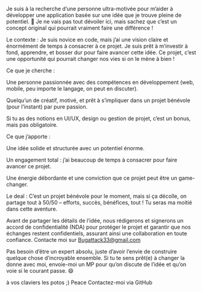 Je suis à la recherche d’une personne ultra-motivée pour m’aider à développer une application basée sur une idée que je trouve pleine de potentiel. 🚀 Je ne vais pas tout dévoiler ici, mais sachez que c’est un concept original qui pourrait vraiment faire une différence !

Le contexte : Je suis novice en code, mais j’ai une vision claire et énormément de temps à consacrer à ce projet. Je suis prêt à m’investir à fond, apprendre, et bosser dur pour faire avancer cette idée. Ce projet, c’est une opportunité qui pourrait changer nos vies si on le mène à bien !

Ce que je cherche :

Une personne passionnée avec des compétences en développement (web, mobile, peu importe le langage, on peut en discuter).

Quelqu’un de créatif, motivé, et prêt à s’impliquer dans un projet bénévole (pour l’instant) par pure passion.

Si tu as des notions en UI/UX, design ou gestion de projet, c’est un bonus, mais pas obligatoire.

Ce que j’apporte :

Une idée solide et structurée avec un potentiel énorme.

Un engagement total : j’ai beaucoup de temps à consacrer pour faire avancer ce projet.

Une énergie débordante et une conviction que ce projet peut être un game-changer.

Le deal : C’est un projet bénévole pour le moment, mais si ça décolle, on partage tout à 50/50 – efforts, succès, bénéfices, tout ! Tu seras ma moitié dans cette aventure.

Avant de partager les détails de l’idée, nous rédigerons et signerons un accord de confidentialité (NDA) pour protéger le projet et garantir que nos échanges restent confidentiels, assurant ainsi une collaboration en toute confiance.
Contacte moi sur Bugattack33@gmail.com

Pas besoin d’être un expert absolu, juste d’avoir l’envie de construire quelque chose d’incroyable ensemble. Si tu te sens prêt(e) à changer la donne avec moi, envoie-moi un MP pour qu’on discute de l’idée et qu’on voie si le courant passe. 😄

à vos claviers les potos ;) Peace 
Contactez-moi via GitHub
